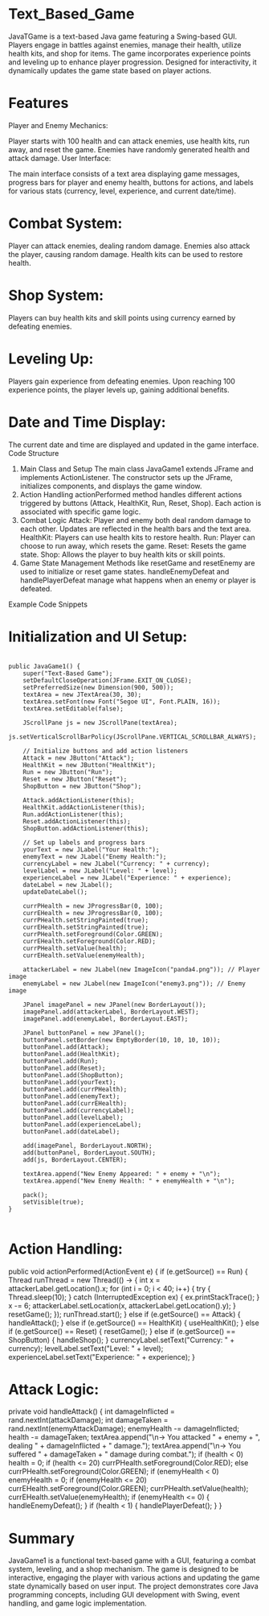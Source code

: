# Text_Based_Game
JavaTGame is a text-based Java game featuring a Swing-based GUI. Players engage in battles against enemies, manage their health, utilize health kits, and shop for items. The game incorporates experience points and leveling up to enhance player progression. Designed for interactivity, it dynamically updates the game state based on player actions. 
# Features
Player and Enemy Mechanics:

Player starts with 100 health and can attack enemies, use health kits, run away, and reset the game.
Enemies have randomly generated health and attack damage.
User Interface:

The main interface consists of a text area displaying game messages, progress bars for player and enemy health, buttons for actions, and labels for various stats (currency, level, experience, and current date/time).

# Combat System:

Player can attack enemies, dealing random damage.
Enemies also attack the player, causing random damage.
Health kits can be used to restore health.

# Shop System:
Players can buy health kits and skill points using currency earned by defeating enemies.

# Leveling Up:

Players gain experience from defeating enemies.
Upon reaching 100 experience points, the player levels up, gaining additional benefits.

# Date and Time Display:

The current date and time are displayed and updated in the game interface.
Code Structure
1. Main Class and Setup
The main class JavaGame1 extends JFrame and implements ActionListener.
The constructor sets up the JFrame, initializes components, and displays the game window.
2. Action Handling
actionPerformed method handles different actions triggered by buttons (Attack, HealthKit, Run, Reset, Shop).
Each action is associated with specific game logic.
3. Combat Logic
Attack: Player and enemy both deal random damage to each other. Updates are reflected in the health bars and the text area.
HealthKit: Players can use health kits to restore health.
Run: Player can choose to run away, which resets the game.
Reset: Resets the game state.
Shop: Allows the player to buy health kits or skill points.
4. Game State Management
Methods like resetGame and resetEnemy are used to initialize or reset game states.
handleEnemyDefeat and handlePlayerDefeat manage what happens when an enemy or player is defeated.

Example Code Snippets
# Initialization and UI Setup:
<pre>
    <code class = "language-java">
public JavaGame1() {
    super("Text-Based Game");
    setDefaultCloseOperation(JFrame.EXIT_ON_CLOSE);
    setPreferredSize(new Dimension(900, 500));
    textArea = new JTextArea(30, 30);
    textArea.setFont(new Font("Segoe UI", Font.PLAIN, 16));
    textArea.setEditable(false);
    
    JScrollPane js = new JScrollPane(textArea);
    js.setVerticalScrollBarPolicy(JScrollPane.VERTICAL_SCROLLBAR_ALWAYS);
    
    // Initialize buttons and add action listeners
    Attack = new JButton("Attack");
    HealthKit = new JButton("HealthKit");
    Run = new JButton("Run");
    Reset = new JButton("Reset");
    ShopButton = new JButton("Shop");
    
    Attack.addActionListener(this);
    HealthKit.addActionListener(this);
    Run.addActionListener(this);
    Reset.addActionListener(this);
    ShopButton.addActionListener(this);
    
    // Set up labels and progress bars
    yourText = new JLabel("Your Health:");
    enemyText = new JLabel("Enemy Health:");
    currencyLabel = new JLabel("Currency: " + currency);
    levelLabel = new JLabel("Level: " + level);
    experienceLabel = new JLabel("Experience: " + experience);
    dateLabel = new JLabel();
    updateDateLabel();
    
    currPHealth = new JProgressBar(0, 100);
    currEHealth = new JProgressBar(0, 100);
    currPHealth.setStringPainted(true);
    currEHealth.setStringPainted(true);
    currPHealth.setForeground(Color.GREEN);
    currEHealth.setForeground(Color.RED);
    currPHealth.setValue(health);
    currEHealth.setValue(enemyHealth);
    
    attackerLabel = new JLabel(new ImageIcon("panda4.png")); // Player image
    enemyLabel = new JLabel(new ImageIcon("enemy3.png")); // Enemy image
    
    JPanel imagePanel = new JPanel(new BorderLayout());
    imagePanel.add(attackerLabel, BorderLayout.WEST);
    imagePanel.add(enemyLabel, BorderLayout.EAST);
    
    JPanel buttonPanel = new JPanel();
    buttonPanel.setBorder(new EmptyBorder(10, 10, 10, 10));
    buttonPanel.add(Attack);
    buttonPanel.add(HealthKit);
    buttonPanel.add(Run);
    buttonPanel.add(Reset);
    buttonPanel.add(ShopButton);
    buttonPanel.add(yourText);
    buttonPanel.add(currPHealth);
    buttonPanel.add(enemyText);
    buttonPanel.add(currEHealth);
    buttonPanel.add(currencyLabel);
    buttonPanel.add(levelLabel);
    buttonPanel.add(experienceLabel);
    buttonPanel.add(dateLabel);
    
    add(imagePanel, BorderLayout.NORTH);
    add(buttonPanel, BorderLayout.SOUTH);
    add(js, BorderLayout.CENTER);
    
    textArea.append("New Enemy Appeared: " + enemy + "\n");
    textArea.append("New Enemy Health: " + enemyHealth + "\n");
    
    pack();
    setVisible(true);
}
</code>
</pre>    

# Action Handling:

public void actionPerformed(ActionEvent e) {
    if (e.getSource() == Run) {
        Thread runThread = new Thread(() -> {
            int x = attackerLabel.getLocation().x;
            for (int i = 0; i < 40; i++) {
                try {
                    Thread.sleep(10);
                } catch (InterruptedException ex) {
                    ex.printStackTrace();
                }
                x -= 6;
                attackerLabel.setLocation(x, attackerLabel.getLocation().y);
            }
            resetGame();
        });
        runThread.start();
    } else if (e.getSource() == Attack) {
        handleAttack();
    } else if (e.getSource() == HealthKit) {
        useHealthKit();
    } else if (e.getSource() == Reset) {
        resetGame();
    } else if (e.getSource() == ShopButton) {
        handleShop();
    }
    currencyLabel.setText("Currency: " + currency);
    levelLabel.setText("Level: " + level);
    experienceLabel.setText("Experience: " + experience);
}

# Attack Logic:
private void handleAttack() {
    int damageInflicted = rand.nextInt(attackDamage);
    int damageTaken = rand.nextInt(enemyAttackDamage); 
    enemyHealth -= damageInflicted;
    health -= damageTaken;
    textArea.append("\n-> You attacked " + enemy + ", dealing " + damageInflicted + " damage.");
    textArea.append("\n-> You suffered " + damageTaken + " damage during combat."); 
    if (health < 0)
        health = 0;
    if (health <= 20)
        currPHealth.setForeground(Color.RED);
    else
        currPHealth.setForeground(Color.GREEN);
    if (enemyHealth < 0)
        enemyHealth = 0;
    if (enemyHealth <= 20)
        currEHealth.setForeground(Color.GREEN);
     currPHealth.setValue(health);
    currEHealth.setValue(enemyHealth);
    if (enemyHealth <= 0) {
        handleEnemyDefeat();
    }
    if (health < 1) {
        handlePlayerDefeat();
    }
}

# Summary
JavaGame1 is a functional text-based game with a GUI, featuring a combat system, leveling, and a shop mechanism. The game is designed to be interactive, engaging the player with various actions and updating the game state dynamically based on user input. The project demonstrates core Java programming concepts, including GUI development with Swing, event handling, and game logic implementation.






